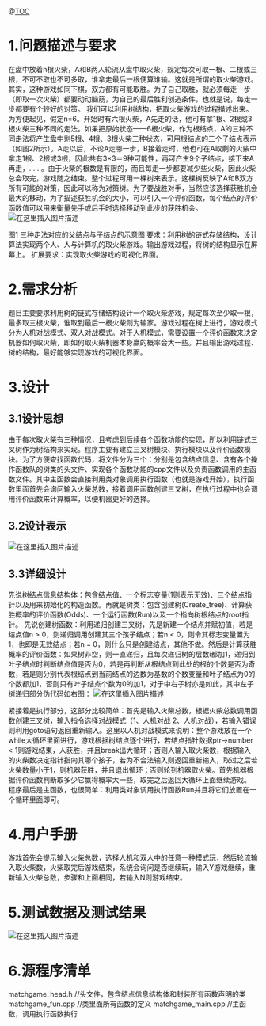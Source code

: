 ﻿@[TOC](目录)
# 1.问题描述与要求
在盘中放着n根火柴，A和B两人轮流从盘中取火柴，规定每次可取一根、二根或三根，不可不取也不可多取，谁拿走最后一根便算谁输。这就是所谓的取火柴游戏。其实，这种游戏如同下棋，双方都有可能取胜。为了自己取胜，就必须每走一步（即取一次火柴）都要动动脑筋，为自己的最后胜利创造条件，也就是说，每走一步都要有个较好的对策。
我们可以利用树结构，把取火柴游戏的过程描述出来。为方便起见，假定n=6。开始时有六根火柴，A先走的话，他可有拿1根、2根或3根火柴三种不同的走法。如果把原始状态——6根火柴，作为根结点，A的三种不同走法将产生盘中剩5根、4根、3根火柴三种状态，可用根结点的三个子结点表示（如图2所示）。A走以后，不论A走哪一步，B接着走时，他也可在A取剩的火柴中拿走1根、2根或3根，因此共有3×3＝9种可能性，再可产生9个子结点，接下来A再走，……。由于火柴的根数是有限的，而且每走一步都要减少些火柴，因此火柴总会取完，游戏随之结束。整个过程可用一棵树来表示。这棵树反映了A和B双方所有可能的对策，因此可以称为对策树。为了要战胜对手，当然应该选择获胜机会最大的移动，为了描述获胜机会的大小，可以引入一个评价函数，每个结点的评价函数值可以用来衡量先手或后手时选择移动到此步的获胜机会。
![在这里插入图片描述](https://img-blog.csdnimg.cn/20210308232459750.png#pic_center)

图1 三种走法对应的父结点与子结点的示意图
要求：利用树的链式存储结构，设计算法实现两个人、人与计算机的取火柴游戏。输出游戏过程，将树的结构显示在屏幕上。
扩展要求：实现取火柴游戏的可视化界面。
# 2.需求分析
题目主要要求利用树的链式存储结构设计一个取火柴游戏，规定每次至少取一根，最多取三根火柴，谁取到最后一根火柴则为输家。游戏过程在树上进行，游戏模式分为人机对战模式、双人对战模式。对于人机模式，需要设置一个评价函数来决定机器如何取火柴，即如何取火柴机器本身赢的概率会大一些。并且输出游戏过程、树的结构，最好能够实现游戏的可视化界面。
# 3.设计
## 3.1设计思想
由于每次取火柴有三种情况，且考虑到后续各个函数功能的实现，所以利用链式三叉树作为树结构来实现。程序主要有建立三叉树模块、执行模块以及评价函数模块。为了方便查找函数代码，将文件分为三个：分别是包含结点信息、含有各个操作函数队的树类的头文件、实现各个函数功能的cpp文件以及负责函数调用的主函数文件。其中主函数会直接利用类对象调用执行函数（也就是游戏开始），执行函数里面首先会询问输入火柴总数，接着调用函数创建三叉树，在执行过程中也会调用评价函数来计算概率，以便机器更好的选择。
## 3.2设计表示
![在这里插入图片描述](https://img-blog.csdnimg.cn/20210308232705741.png?x-oss-process=image/watermark,type_ZmFuZ3poZW5naGVpdGk,shadow_10,text_aHR0cHM6Ly9ibG9nLmNzZG4ubmV0L3FxXzQzNzk0NjMz,size_16,color_FFFFFF,t_70#pic_center)

## 3.3详细设计
先说树结点信息结构体：包含结点值、一个标志变量(1则表示无效)、三个结点指针以及用来初始化的构造函数。再就是树类：包含创建树(Create_tree)、计算获胜概率的评价函数(Odds)、一个运行函数(Run)以及一个指向树根结点的root指针。
先说创建树函数：利用递归创建三叉树，先是新建一个结点并赋初值，若是结点值n > 0，则递归调用创建其三个孩子结点；若n < 0，则令其标志变量置为1，也即是无效结点；若n = 0，则什么只是创建结点，其他不做。然后是计算获胜概率的评价函数：如果树非空，则一直递归，且每次递归树的层数i都加1，递归到叶子结点时判断结点值是否为0，若是再判断从根结点到此处的根的个数是否为奇数，若是则分别代表根结点到当前结点的边数为基数的个数变量和叶子结点为0的个数都加1，否则只有叶子结点个数为0的加1，对于中右子树亦是如此，其中左子树递归部分伪代码如右图：
![在这里插入图片描述](https://img-blog.csdnimg.cn/20210308232826889.png#pic_center)

紧接着是执行部分，这部分比较简单：首先是输入火柴总数，根据火柴总数调用函数创建三叉树，输入指令选择对战模式（1、人机对战 2、人机对战），若输入错误则利用goto语句返回重新输入。这里以人机对战模式来说明：整个游戏放在一个while大循环里面进行，游戏根据树结点逐个进行，若结点指针数据ptr->number < 1则游戏结束，人获胜，并且break出大循环；否则人输入取火柴数，根据输入的火柴数决定指针指向其哪个孩子，若为不合法输入则返回重新输入，取过之后若火柴数量小于1，则机器获胜，并且退出循环；否则轮到机器取火柴。首先机器根据评价函数判断取多少它赢得概率大一些，取完之后返回大循环上面继续游戏。
程序最后是主函数，也很简单：利用类对象调用执行函数Run并且将它们放置在一个循环里面即可。
# 4.用户手册
 游戏首先会提示输入火柴总数，选择人机和双人中的任意一种模式玩，然后轮流输入取火柴数，火柴取完后游戏结束，系统会询问是否继续玩，输入Y游戏继续，重新输入火柴总数，步骤和上面相同，若输入N则游戏结束。
# 5.测试数据及测试结果
![在这里插入图片描述](https://img-blog.csdnimg.cn/20210308232834939.png?x-oss-process=image/watermark,type_ZmFuZ3poZW5naGVpdGk,shadow_10,text_aHR0cHM6Ly9ibG9nLmNzZG4ubmV0L3FxXzQzNzk0NjMz,size_16,color_FFFFFF,t_70#pic_center)

# 6.源程序清单
matchgame_head.h     //头文件，包含结点信息结构体和封装所有函数声明的类
matchgame_fun.cpp    //类里面所有函数的定义
matchgame_main.cpp   //主函数，调用执行函数执行

